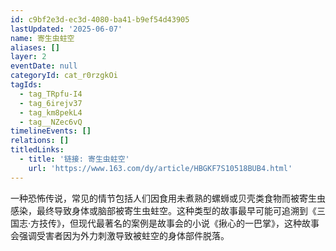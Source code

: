 ```yaml
---
id: c9bf2e3d-ec3d-4080-ba41-b9ef54d43905
lastUpdated: '2025-06-07'
name: 寄生虫蛀空
aliases: []
layer: 2
eventDate: null
categoryId: cat_r0rzgkOi
tagIds:
  - tag_TRpfu-I4
  - tag_6irejv37
  - tag_km8pekL4
  - tag__NZec6vQ
timelineEvents: []
relations: []
titledLinks:
  - title: '链接: 寄生虫蛀空'
    url: 'https://www.163.com/dy/article/HBGKF7S10518BUB4.html'
---
```

一种恐怖传说，常见的情节包括人们因食用未煮熟的螺蛳或贝壳类食物而被寄生虫感染，最终导致身体或脑部被寄生虫蛀空。这种类型的故事最早可能可追溯到《三国志·方技传》，但现代最著名的案例是故事会的小说《揪心的一巴掌》，这种故事会强调受害者因为外力刺激导致被蛀空的身体部件脱落。
